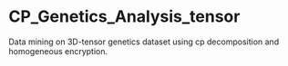 # CP_Genetics_Analysis_tensor
Data mining on 3D-tensor genetics dataset using cp decomposition and homogeneous encryption.
